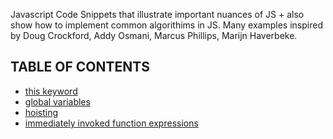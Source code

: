 Javascript Code Snippets that illustrate important nuances of JS + also show how to implement common algorithims in JS. Many examples inspired by Doug Crockford, Addy Osmani, Marcus Phillips, Marijn Haverbeke.

## TABLE OF CONTENTS
* [this keyword](this.md)
* [global variables](globals.md)
* [hoisting](hoisting.md)
* [immediately invoked function expressions](iife.md)
